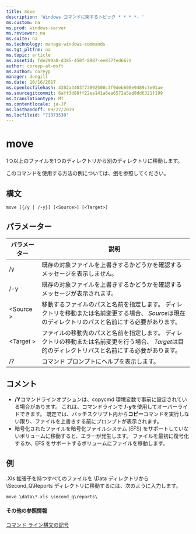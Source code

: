 ```yaml
---
title: move
description: 'Windows コマンドに関するトピック * * * *- '
ms.custom: na
ms.prod: windows-server
ms.reviewer: na
ms.suite: na
ms.technology: manage-windows-commands
ms.tgt_pltfrm: na
ms.topic: article
ms.assetid: fde290a8-d385-450f-8987-ee837fed667d
author: coreyp-at-msft
ms.author: coreyp
manager: dongill
ms.date: 10/16/2017
ms.openlocfilehash: 4302a3403f73892500c3f9deb608e9489c7e91ae
ms.sourcegitcommit: 6aff3d88ff22ea141a6ea6572a5ad8dd6321f199
ms.translationtype: MT
ms.contentlocale: ja-JP
ms.lasthandoff: 09/27/2019
ms.locfileid: "71373530"
---
```

# <a name="move"></a>move



1つ以上のファイルを1つのディレクトリから別のディレクトリに移動します。

このコマンドを使用する方法の例については、[例](#BKMK_examples)を参照してください。

## <a name="syntax"></a>構文

```
move [{/y | /-y}] [<Source>] [<Target>]
```

## <a name="parameters"></a>パラメーター

|パラメーター|説明|
|---------|-----------|
|/y|既存の対象ファイルを上書きするかどうかを確認するメッセージを表示しません。|
|/-y|既存の対象ファイルを上書きするかどうかを確認するメッセージが表示されます。|
|\<Source >|移動するファイルのパスと名前を指定します。 ディレクトリを移動または名前変更する場合、 *Source*は現在のディレクトリのパスと名前にする必要があります。|
|\<Target >|ファイルの移動先のパスと名前を指定します。 ディレクトリの移動または名前変更を行う場合、 *Target*は目的のディレクトリパスと名前にする必要があります。|
|/?|コマンド プロンプトにヘルプを表示します。|

## <a name="remarks"></a>コメント

-   **/Y**コマンドラインオプションは、copycmd 環境変数で事前に設定されている場合があります。 これは、コマンドラインで **/-y**を使用してオーバーライドできます。 既定では、バッチスクリプト内から**コピー**コマンドを実行しない限り、ファイルを上書きする前にプロンプトが表示されます。
-   暗号化されたファイルを暗号化ファイルシステム (EFS) をサポートしていないボリュームに移動すると、エラーが発生します。 ファイルを最初に復号化するか、EFS をサポートするボリュームにファイルを移動します。

## <a name="BKMK_examples"></a>例

.Xls 拡張子を持つすべてのファイルを \Data ディレクトリから \Second_Q\Reports ディレクトリに移動するには、次のように入力します。
```
move \data\*.xls \second_q\reports\ 
```

#### <a name="additional-references"></a>その他の参照情報

[コマンド ライン構文の記号](command-line-syntax-key.md)